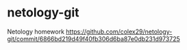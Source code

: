 # netology-git
Netology homework
https://github.com/colex29/netology-git/commit/6866bd219d49f40fb306d6ba87e0db231d973725

